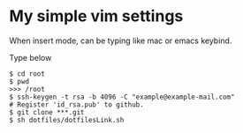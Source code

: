 # My simple vim settings
When insert mode, can be typing like mac or emacs keybind.

Type below
```
$ cd root
$ pwd 
>>> /root
$ ssh-keygen -t rsa -b 4096 -C "example@example-mail.com"
# Register 'id_rsa.pub' to github.
$ git clone ***.git
$ sh dotfiles/dotfilesLink.sh
```
